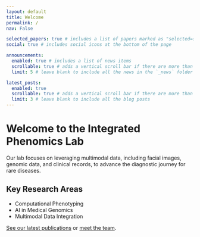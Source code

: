 ```yaml
---
layout: default
title: Welcome
permalink: /
nav: False

selected_papers: true # includes a list of papers marked as "selected={true}"
social: true # includes social icons at the bottom of the page

announcements:
  enabled: true # includes a list of news items
  scrollable: true # adds a vertical scroll bar if there are more than 3 news items
  limit: 5 # leave blank to include all the news in the `_news` folder

latest_posts:
  enabled: true
  scrollable: true # adds a vertical scroll bar if there are more than 3 new posts items
  limit: 3 # leave blank to include all the blog posts
---
```


# Welcome to the Integrated Phenomics Lab

Our lab focuses on leveraging multimodal data, including facial images, genomic data, and clinical records, to advance the diagnostic journey for rare diseases.

## Key Research Areas
- Computational Phenotyping
- AI in Medical Genomics
- Multimodal Data Integration

[See our latest publications](/publications/) or [meet the team](/about/).

